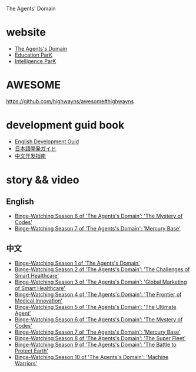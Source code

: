 The Agents' Domain

# website
- [The Agents's Domain](http://theagentsdomain.site/)
- [Education ParK](https://edu.ujhb.org/)
- [Intelligence ParK](https://park.highwayns.com/)

# AWESOME
https://github.com/highwayns/awesome#highwayns

# development guid book
- <a href="developmentguid/English.md">English Development Guid</a>
- <a href="developmentguid/日本語.md">日本語開発ガイド</a>
- <a href="developmentguid/中文.md">中文开发指南</a>

# story && video
## English
- [Binge-Watching Season 6 of 'The Agents's Domain': 'The Mystery of Codes'](https://youtu.be/FGH0XjJl_Yw)
- [Binge-Watching Season 7 of 'The Agents's Domain': 'Mercury Base'](https://youtu.be/B12i7jrZf0U)

## 中文
- [Binge-Watching Season 1 of 'The Agents's Domain'](https://youtu.be/gOUp1BVz8bI)
- [Binge-Watching Season 2 of 'The Agents's Domain': 'The Challenges of Smart Healthcare'](https://youtu.be/kDz6fw6xyoA)
- [Binge-Watching Season 3 of 'The Agents's Domain': 'Global Marketing of Smart Healthcare'](https://youtu.be/PlsqntiMoeY)
- [Binge-Watching Season 4 of 'The Agents's Domain': 'The Frontier of Medical Innovation'](https://youtu.be/1wIM4Otqv6Q)
- [Binge-Watching Season 5 of 'The Agents's Domain': 'The Ultimate Agent'](https://youtu.be/JFtV3GzqUq4)
- [Binge-Watching Season 6 of 'The Agents's Domain': 'The Mystery of Codes'](https://youtu.be/tNJ6mH-q7Uc)
- [Binge-Watching Season 7 of 'The Agents's Domain': 'Mercury Base'](https://youtu.be/0hKlx0JmJ1Y)
- [Binge-Watching Season 8 of 'The Agents's Domain': 'The Super Fleet'](https://youtu.be/9259M0oaL78)
- [Binge-Watching Season 9 of 'The Agents's Domain': 'The Battle to Protect Earth'](https://youtu.be/gPSSeS9Vpp0)
- [Binge-Watching Season 10 of 'The Agents's Domain': 'Machine Warriors'](https://youtu.be/fHczEc9-AHc)
